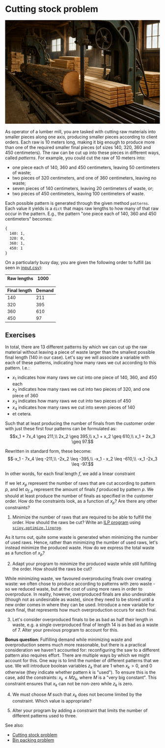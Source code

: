 # Cutting stock problem

![Lumber mill](lumber_mill.png "Generated by ChatGPT")

As operator of a lumber mill, you are tasked with cutting raw materials into smaller pieces along one axis, producing smaller pieces according to client orders. Each raw is 10 meters long, making it big enough to produce more than one of the required smaller final pieces (of sizes 140, 320, 360 and 450 centimeters). The raw can be cut up into these pieces in different ways, called _patterns_. For example, you could cut the raw of 10 meters into:

- one piece each of 140, 360 and 450 centimeters, leaving 50 centimeters of waste;
- two pieces of 320 centimeters, and one of 360 centimeters, leaving no waste;
- seven pieces of 140 centimeters, leaving 20 centimeters of waste, or;
- two pieces of 450 centimeters, leaving 100 centimeters of waste.

Each possible pattern is generated through the given method `patterns`. Each value it yields is a `dict` that maps raw lengths to how many of that raw occur in the pattern. E.g., the pattern "one piece each of 140, 360 and 450 centimeters" becomes:
```
{
  140: 1,
  320: 0,
  360: 1,
  450: 1
}
```

On a particularly busy day, you are given the following order to fulfill (as seen in [input.csv](input.csv)):

| Raw lengths  | 1000   |
|--------------|--------|

| Final length | Demand |
|--------------|--------|
| 140          | 211    |
| 320          | 395    |
| 360          | 610    |
| 450          | 97     |

## Exercises

In total, there are 13 different patterns by which we can cut up the raw material without leaving a piece of waste larger than the smallest possible final length (140 in our case). Let's say we will associate a variable with each of these patterns, indicating how many raws we cut according to this pattern. I.e.:

- $x_1$ indicates how many raws we cut into one piece of 140, 360, and 450 each
- $x_2$ indicates how many raws we cut into two pieces of 320, and one piece of 360
- $x_3$ indicates how many raws we cut into two pieces of 450
- $x_4$ indicates how many raws we cut into seven pieces of 140
- et cetera.

Such that at least producing the number of finals from the customer order with just these first four patterns can be formulated as:
$$x_1 + 7x_4 \geq 211,\\
2x_2 \geq 395,\\
x_1 + x_2 \geq 610,\\
x_1 + 2x_3 \geq 97.$$

Rewritten in standard form, these become:
$$-x_1 - 7x_4 \leq -211,\\
-2x_2 \leq -395,\\
-x_1 - x_2 \leq -610,\\
-x_1 -2x_3 \leq -97.$$

In other words, for each final length $f$, we add a linear constraint 

If we let $x_p$ represent the number of raws that are cut according to pattern $p$, and let $a_{f,p}$ represent the amount of finals $f$ produced by pattern $p$. We should at least produce the number of finals as specified in the customer order. How do the constraints look, as a function of $x_p$? Are there any other constraints?

 1. Minimize the number of raws that are required to be able to fulfill the order. How should the raws be cut? Write an [ILP program](https://en.wikipedia.org/wiki/Integer_programming) using [`scipy.optimize.linprog`](https://docs.scipy.org/doc/scipy/reference/generated/scipy.optimize.linprog.html).

As it turns out, quite some waste is generated when minimizing the number of used raws. Hence, rather than minimizing the number of used raws, let's instead minimize the produced waste. How do we express the total waste as a function of $x_p$?

 2. Adapt your program to minimize the produced waste while still fulfilling the order. How should the raws be cut?

While minimizing waste, we favoured overproducing finals over creating waste: we often chose to produce according to patterns with zero waste - so we reduced waste, but at the cost of using more raws in order to overproduce. In reality, however, overproduced finals are also undesirable (though not as undesirable as waste), since they need to be stored until a new order comes in where they can be used. Introduce a new variable for each final, that represents how much overproduction occurs for each final.

 3. Let's consider overproduced finals to be as bad as half their length in waste, e.g. a single overproduced final of length 14 is as bad as a waste of 7. Alter your previous program to account for this.

**Bonus question**: Fulfilling demand while minimizing waste and overproduction seems much more reasonable, but there is a practical consideration we haven't accounted for: reconfiguring the saw to a different pattern also requires effort. There are multiple ways by which we might account for this. One way is to limit the number of different patterns that we use. We will introduce boolean variables $z_k$ that are $1$ when $x_k > 0$, and $0$ otherwise (they indicate whether pattern $k$ is "used"). To ensure this is the case, add the constraints: $x_k \leq M z_k$, where $M$ is a "very big constant". This constraint ensures that $x_k$ can not be non-zero while $z_k$ is zero.

 4. We must choose $M$ such that $x_k$ does not become limited by the constraint. Which value is appropriate?

 5. Alter your program by adding a constraint that limits the number of different patterns used to three. 

See also:
 - [Cutting stock problem](https://en.wikipedia.org/wiki/Cutting_stock_problem)
 - [Bin packing problem](https://en.wikipedia.org/wiki/Bin_packing_problem)
